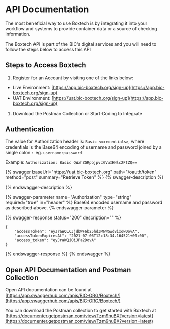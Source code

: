 # API Documentation

The most beneficial way to use Boxtech is by integrating it into your workflow and systems to provide container data or a source of checking information.

The Boxtech API is part of the BIC's digital services and you will need to follow the steps below to access this API

## Steps to Access Boxtech

1. Register for an Account by visiting one of the links below:

* Live Environment: [https://app.bic-boxtech.org/sign-up](https://app.bic-boxtech.org/sign-up)
* UAT Environment: [https://uat.bic-boxtech.org/sign-up](https://app.bic-boxtech.org/sign-up)

1. Download the Postman Collection or Start Coding to Integrate

## Authentication

The value for Authorization header is: `Basic <credentials>`, where credentials is the Base64 encoding of username and password joined by a single colon `:` eg. `username:password`

Example: `Authorization: Basic QWxhZGRpbjpvcGVuIHNlc2FtZQ==`

{% swagger baseUrl="https://uat.bic-boxtech.org" path="/oauth/token" method="post" summary="Retrieve Token" %}
{% swagger-description %}

{% endswagger-description %}

{% swagger-parameter name="Authorization" type="string" required="true" in="header" %}
Base64 encoded username and password as described above.
{% endswagger-parameter %}

{% swagger-response status="200" description="" %}
```
{
    "accessToken": "eyJraWQLCJjdbWF6b25hd3MNWGwd8ixowDovA",
    "accessTokenExpiresAt": "2021-07-06T12:18:34.164521+00:00",
    "access_token": "eyJraWQiOiJPa2DovA"
}
```
{% endswagger-response %}
{% endswagger %}

## Open API Documentation and Postman Collection

Open API documentation can be found at [https://app.swaggerhub.com/apis/BIC-ORG/Boxtech/](https://app.swaggerhub.com/apis/BIC-ORG/Boxtech/)

You can download the Postman collection to get started with Boxtech at [https://documenter.getpostman.com/view/Tzm9huBX?version=latest](https://documenter.getpostman.com/view/Tzm9huBX?version=latest)
